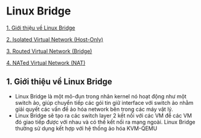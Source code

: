# Linux Bridge
[1. Giới thiệu về Linux Bridge](#gioithieuvelinuxbridge)

[2. Isolated Virtual Network (Host-Only)](#Isolatedvirtualnetwork)

[3. Routed Virtual Network (Bridge)](#routedvirtualnetwork)

[4. NATed Virtual Network (NAT)](#natedvirtualnetwork)

<a name="gioithieuvelinuxbridge"></a>
## 1. Giới thiệu về Linux Bridge

- Linux Bridge là một mô-đun trong nhân kernel nó hoạt động như một switch ảo, giúp chuyển tiếp các gói tin giữ interface với switch ảo nhằm giải quyết các vấn đề ảo hóa network bên trong các máy vật lý.
-   Linux Bridge sẽ tạo ra các switch layer 2 kết nối với các VM để các VM đó giao tiếp được với nhau và có thế kết nối ra mạng ngoài. Linux Bridge thường sử dụng kết hợp với hệ thống ảo hóa KVM-QEMU
